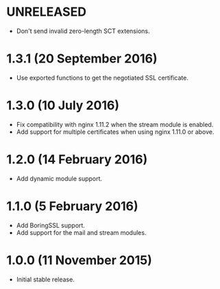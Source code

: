 # UNRELEASED

* Don't send invalid zero-length SCT extensions.

# 1.3.1 (20 September 2016)

* Use exported functions to get the negotiated SSL certificate.

# 1.3.0 (10 July 2016)

* Fix compatibility with nginx 1.11.2 when the stream module is enabled.
* Add support for multiple certificates when using nginx 1.11.0 or above.

# 1.2.0 (14 February 2016)

* Add dynamic module support.

# 1.1.0 (5 February 2016)

* Add BoringSSL support.
* Add support for the mail and stream modules.

# 1.0.0 (11 November 2015)

* Initial stable release.
